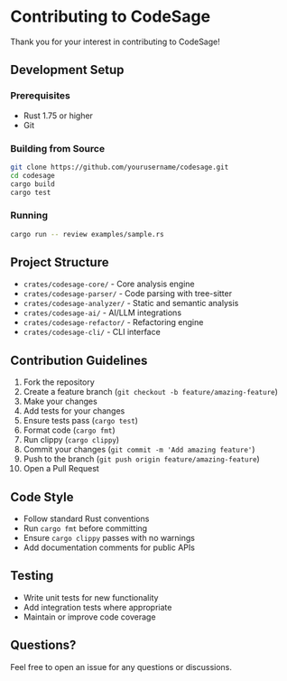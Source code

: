 # Contributing to CodeSage

Thank you for your interest in contributing to CodeSage!

## Development Setup

### Prerequisites

- Rust 1.75 or higher
- Git

### Building from Source

```bash
git clone https://github.com/yourusername/codesage.git
cd codesage
cargo build
cargo test
```

### Running

```bash
cargo run -- review examples/sample.rs
```

## Project Structure

- `crates/codesage-core/` - Core analysis engine
- `crates/codesage-parser/` - Code parsing with tree-sitter
- `crates/codesage-analyzer/` - Static and semantic analysis
- `crates/codesage-ai/` - AI/LLM integrations
- `crates/codesage-refactor/` - Refactoring engine
- `crates/codesage-cli/` - CLI interface

## Contribution Guidelines

1. Fork the repository
2. Create a feature branch (`git checkout -b feature/amazing-feature`)
3. Make your changes
4. Add tests for your changes
5. Ensure tests pass (`cargo test`)
6. Format code (`cargo fmt`)
7. Run clippy (`cargo clippy`)
8. Commit your changes (`git commit -m 'Add amazing feature'`)
9. Push to the branch (`git push origin feature/amazing-feature`)
10. Open a Pull Request

## Code Style

- Follow standard Rust conventions
- Run `cargo fmt` before committing
- Ensure `cargo clippy` passes with no warnings
- Add documentation comments for public APIs

## Testing

- Write unit tests for new functionality
- Add integration tests where appropriate
- Maintain or improve code coverage

## Questions?

Feel free to open an issue for any questions or discussions.
